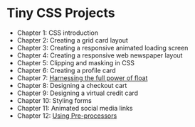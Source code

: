 # Tiny CSS Projects

* Chapter 1: CSS introduction
* Chapter 2: Creating a grid card layout
* Chapter 3: Creating a responsive animated loading screen
* Chapter 4: Creating a responsive web newspaper layout
* Chapter 5: Clipping and masking in CSS
* Chapter 6: Creating a profile card
* Chapter 7: [Harnessing the full power of float](./chapter-07/README.md)
* Chapter 8: Designing a checkout cart
* Chapter 9: Designing a virtual credit card
* Chapter 10: Styling forms
* Chapter 11: Animated social media links
* Chapter 12: [Using Pre-processors](./chapter-12/readme.md)

